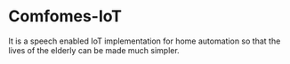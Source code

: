 # Comfomes-IoT
It is a speech enabled IoT implementation for home automation so that the lives of the elderly can be made much simpler.
